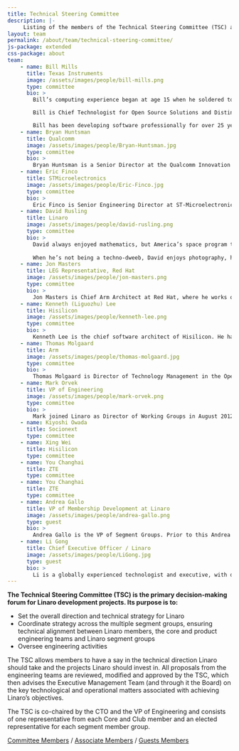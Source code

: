 ```yaml
---
title: Technical Steering Committee
description: |-
     Listing of the members of the Technical Steering Committee (TSC) at Linaro. The many functions of the TSC to help oversee projects and determine direction.
layout: team
permalink: /about/team/technical-steering-committee/
js-package: extended
css-package: about
team:
    - name: Bill Mills
      title: Texas Instruments
      image: /assets/images/people/bill-mills.png
      type: committee
      bio: >
        Bill’s computing experience began at age 15 when he soldered together his first computer. It had a hex keypad and 256 bytes of memory. Bill maintains that this was the high point of his technical achievement and everything else has been a downward slide.

        Bill is Chief Technologist for Open Source Solutions and Distinguish Member of Technical Staff. Since 2007 Bill has been working to ensure that TI is acting as a member of the open source community. He acts as a representative for TI in various open source communities and advocates for open source concerns and methods within TI.

        Bill has been developing software professionally for over 25 years. Prior to his current position, Bill has a wide variety of experience. Examples include being the system architect for TI’s high density voice gateways and for multiple TI SOCs, technical lead for an in-house real-time executive, and sole developer for a windowed source level debugger for an emulator with trace and hardware break and watch points. In his current position Bill started TI’s open-embedded based Arago-project and is the technical lead for the linux-c6x project that has brought uCLinux to TI’s C6000 DSPs. Bill is a member of the Yocto Project Advisory board.
    - name: Bryan Huntsman
      title: Qualcomm
      image: /assets/images/people/Bryan-Huntsman.jpg
      type: committee
      bio: >
        Bryan Huntsman is a Senior Director at the Qualcomm Innovation Center and is responsible for Linux Kernel development on Qualcomm Snapdragon processors for mobile and IoT markets. Over the past nine years, he has set up a team of engineers and engineering processes that contributed to the launch of over a billion Android devices. Prior to joining Qualcomm, Bryan spent 10 years in the telecommunications industry working as a SW/FW developer for embedded, real-time systems. Bryan has a B.S in Computer Engineering from the University of Florida.
    - name: Eric Finco
      title: STMicroelectronics
      image: /assets/images/people/Eric-Finco.jpg
      type: committee
      bio: >
        Eric Finco is Senior Engineering Director at ST-Microelectronics heading up Linux kernel development as well as hardware/software applications for digital consumer products. He has almost 25 years experience in telecom and embedded software and systems at Philips, NXP, ST-Ericsson and ST-Microelectronics and has worked for 18 years in the Arm software and hardware ecosystem. Eric graduated from Paris XI- Orsay University and the Grenoble Institute of Technology (INPG) in France.
    - name: David Rusling
      title: Linaro
      image: /assets/images/people/david-rusling.png
      type: committee
      bio: >
        David always enjoyed mathematics, but America’s space program together with ‘Star Trek’ made him think that computers were really interesting and so he graduated in 1982 with a degree in Computer Science. At Digital Equipment Corporation he got involved in the port of Linux® to the Alpha processor. This gave him an abiding respect for the power of open source in general and Linux in particular. He worked on StrongArm before moving to Arm where he added tools experience. At Arm he continued to be involved in open source and as a reward for his meddling was made an Arm Fellow. He helped create Linaro, becoming its CTO in 2010.
        
        When he’s not being a techno-dweeb, David enjoys photography, hiking, cooking, fine wines and friends.
    - name: Jon Masters
      title: LEG Representative, Red Hat
      image: /assets/images/people/jon-masters.png
      type: committee
      bio: >
        Jon Masters is Chief Arm Architect at Red Hat, where he works on the Fedora Arm project. Masters has been a Linux developer for more than 17 years, since beginning university at the age of 13. He is the author of a number of books on the Linux operating system, including “Building Embedded Linux Systems,” and the upcoming “Porting Linux.” An accomplished musician and hiker, he also enjoys unicycling among his many other hobbies.
    - name: Kenneth (Liguozhu) Lee
      title: Hisilicon
      image: /assets/images/people/kenneth-lee.png
      type: committee
      bio: >
        Kenneth Lee is the chief software architect of Hisilicon. He has more than 14 years experience on OS and OS middleware design and development. He has worked on OS area for most of HUAWEI products which include wideband/Narrowband switches, routers, mobile phones, wireless stations, core network servers, etc. He is also the architect of HUAWEI’s first Linux distribution for lots of embedded telecom devices.
    - name: Thomas Molgaard
      title: Arm
      image: /assets/images/people/thomas-molgaard.jpg
      type: committee
      bio: >
        Thomas Molgaard is Director of Technology Management in the Open Source Software group at Arm, based in Cambridge (UK). Together with his team of Software Product & Technology Managers, he is setting the direction for Arm’s open source software activities across all segments. He has been involved with Linaro on behalf of Arm since 2013 on multiple steering committees. Before joining Arm, he worked with mobile software platforms for Nokia R&D and the Nokia CTO Office with postings in Denmark, China, USA and Brazil.
    - name: Mark Orvek
      title: VP of Engineering
      image: /assets/images/people/mark-orvek.png
      type: committee
      bio: >
        Mark joined Linaro as Director of Working Groups in August 2012\. Prior to this he was Vice President of Engineering and Services at MontaVista Software. He joined MontaVista in 1999 as the director of engineering, responsible for new product development focused on making the Linux operating system suitable for embedded systems and embedded applications. He managed the development of key technologies for Linux including multi-architecture platform support, real-time, carrier grade high availability, small footprint, fast boot, power management and most recently the MontaVista Linux 6 Integration Platform. Before MontaVista, he was an R&D Section Manager at Hewlett-Packard (HP), holding various positions including technical field support, development engineer, R&D Project Manager and R&D Section Manager in HP’s business servers and Real-time embedded board computers. Mark holds BS degrees in Electrical Engineering from Rochester Institute of Technology and in Computer Science from California State University at Dominguez Hills.
    - name: Kiyoshi Owada
      title: Socionext
      type: committee
    - name: Xing Wei
      title: Hisilicon
      type: committee
    - name: You Changhai
      title: ZTE
      type: committee
    - name: You Changhai
      title: ZTE
      type: committee
    - name: Andrea Gallo
      title: VP of Membership Development at Linaro
      image: /assets/images/people/andrea-gallo.png
      type: guest
      bio: >
        Andrea Gallo is the VP of Segment Groups. Prior to this Andrea was very much involved with Linaro as part of our Technical Steering Committee. He was awarded this role with Linaro due to his great work as a Fellow and Chief Architect with ST-Ericsson. Andrea joined STMicroelectronics in 1995 and covered many roles and products, including the world first dial-up 56kbps USB Pegas.usB softmodem in 1998, the world first ADSL USB/PCI controllerless modem in 2000 and many products and prototypes based on ST Nomadik Application Processor. Andrea set up and managed STM Linux Software Platform team in Bangalore, including recruitment and software engineering process, and then moved into ST-Ericsson when the JV between ST and Ericsson Mobile Platform was created. As a teenager, Andrea wrote software in Basic, Z80 and Arm assembler and C published by English and Italian magazines and Public Domain Libraries and also attended two summer time trainee programs in July 1987 and 1988 at Acorn Computers in Cambridge (UK) on the just released Arm2 processor, few years before the creation of Arm Ltd itself.
    - name: Li Gong
      title: Chief Executive Officer / Linaro
      image: /assets/images/people/LiGong.jpg
      type: guest
      bio: >
        Li is a globally experienced technologist and executive, with deep background in computer science, research and product development, and open source technologies. He has worked in senior leadership roles extensively in the US and in Asia, having served as President and COO at Mozilla Corporation, General Manager at Microsoft, as well as Distinguished Engineer at Sun Microsystems and Distinguished Scientist at SRI International. He graduated from Tsinghua University, Beijing, and received a PhD from University of Cambridge. In 1994 he received the Leonard G. Abraham Prize given by the IEEE Communications Society for “the most significant contribution to technical literature in the field of interest of the IEEE.”
---
```


**The Technical Steering Committee (TSC) is the primary decision-making forum for Linaro development projects. Its purpose is to:**

*   Set the overall direction and technical strategy for Linaro
*   Coordinate strategy across the multiple segment groups, ensuring technical alignment between Linaro members, the core and product engineering teams and Linaro segment groups
*   Oversee engineering activities

The TSC allows members to have a say in the technical direction Linaro should take and the projects Linaro should invest in. All proposals from the engineering teams are reviewed, modified and approved by the TSC, which then advises the Executive Management Team (and through it the Board) on the key technological and operational matters associated with achieving Linaro’s objectives.

The TSC is co-chaired by the CTO and the VP of Engineering and consists of one representative from each Core and Club member and an elected representative for each segment member group.

[Committee Members](#Committee) / [Associate Members](#Associate) / [Guests Members](#Guests)

